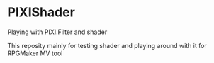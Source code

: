 # PIXIShader
Playing with PIXI.Filter and shader

This reposity mainly for testing shader and playing around with it for RPGMaker MV tool

